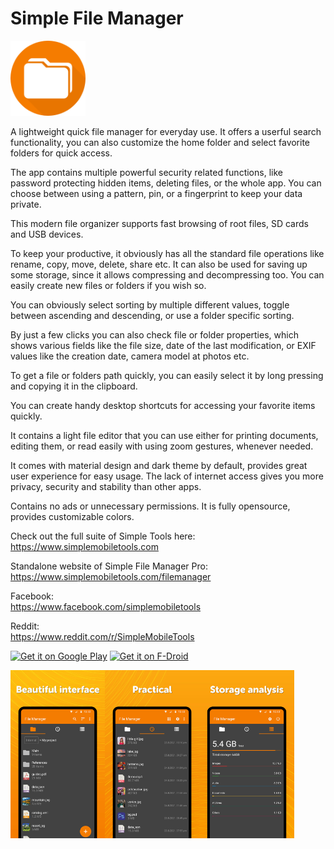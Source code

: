 # Simple File Manager

<img alt="Logo" src="graphics/icon.png" width="120" />

A lightweight quick file manager for everyday use. It offers a userful search functionality, you can also customize the home folder and select favorite folders for quick access.

The app contains multiple powerful security related functions, like password protecting hidden items, deleting files, or the whole app. You can choose between using a pattern, pin, or a fingerprint to keep your data private.

This modern file organizer supports fast browsing of root files, SD cards and USB devices.

To keep your productive, it obviously has all the standard file operations like rename, copy, move, delete, share etc. It can also be used for saving up some storage, since it allows compressing and decompressing too. You can easily create new files or folders if you wish so.

You can obviously select sorting by multiple different values, toggle between ascending and descending, or use a folder specific sorting.

By just a few clicks you can also check file or folder properties, which shows various fields like the file size, date of the last modification, or EXIF values like the creation date, camera model at photos etc.

To get a file or folders path quickly, you can easily select it by long pressing and copying it in the clipboard.

You can create handy desktop shortcuts for accessing your favorite items quickly.

It contains a light file editor that you can use either for printing documents, editing them, or read easily with using zoom gestures, whenever needed.

It comes with material design and dark theme by default, provides great user experience for easy usage. The lack of internet access gives you more privacy, security and stability than other apps.

Contains no ads or unnecessary permissions. It is fully opensource, provides customizable colors.

Check out the full suite of Simple Tools here:  
https://www.simplemobiletools.com

Standalone website of Simple File Manager Pro:  
https://www.simplemobiletools.com/filemanager

Facebook:  
https://www.facebook.com/simplemobiletools

Reddit:  
https://www.reddit.com/r/SimpleMobileTools

<a href='https://play.google.com/store/apps/details?id=com.simplemobiletools.filemanager.pro'><img src='https://simplemobiletools.com/images/button-google-play.svg' alt='Get it on Google Play' height='45' /></a>
<a href='https://f-droid.org/packages/com.simplemobiletools.filemanager.pro'><img src='https://simplemobiletools.com/images/button-f-droid.png' alt='Get it on F-Droid' height='45' /></a>

<div style="display:flex;">
<img alt="App image" src="fastlane/metadata/android/en-GB/images/phoneScreenshots/1_en-GB.jpeg" width="30%">
<img alt="App image" src="fastlane/metadata/android/en-GB/images/phoneScreenshots/3_en-GB.jpeg" width="30%">
<img alt="App image" src="fastlane/metadata/android/en-GB/images/phoneScreenshots/4_en-GB.jpeg" width="30%">
</div>
